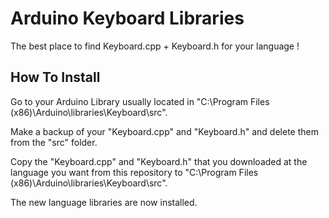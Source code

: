 # Arduino Keyboard Libraries
The best place to find Keyboard.cpp + Keyboard.h for your language !

## How To Install
Go to your Arduino Library usually located in "C:\Program Files (x86)\Arduino\libraries\Keyboard\src".

Make a backup of your "Keyboard.cpp" and "Keyboard.h" and delete them from the "src" folder.

Copy the "Keyboard.cpp" and "Keyboard.h" that you downloaded at the language you want from this repository to "C:\Program Files (x86)\Arduino\libraries\Keyboard\src".

The new language libraries are now installed.
